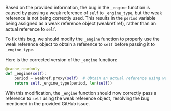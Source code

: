 Based on the provided information, the bug in the `_engine` function is caused by passing a weak reference of `self` to `_engine_type`, but the weak reference is not being correctly used. This results in the `period` variable being assigned as a weak reference object (weakref.ref), rather than an actual reference to `self`.

To fix this bug, we should modify the `_engine` function to properly use the weak reference object to obtain a reference to `self` before passing it to `_engine_type`.

Here is the corrected version of the `_engine` function:
```python
@cache_readonly
def _engine(self):
    period = weakref.proxy(self)  # Obtain an actual reference using weak reference
    return self._engine_type(period, len(self))
```

With this modification, the `_engine` function should now correctly pass a reference to `self` using the weak reference object, resolving the bug mentioned in the provided GitHub issue.